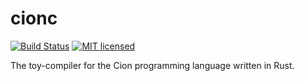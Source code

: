 # cionc
[![Build Status](https://travis-ci.org/Robbepop/cionc.svg?branch=master)](https://travis-ci.org/Robbepop/cionc)
[![MIT licensed](https://img.shields.io/badge/license-MIT-blue.svg)](./LICENSE)

The toy-compiler for the Cion programming language written in Rust.
